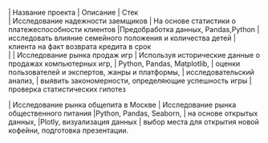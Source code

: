 | Название проекта                                    | Описание                                                         | Стек   
| Исследование надежности заемщиков                   | На основе статистики о платежеспособности клиентов               |Предобработка данных, Pandas,Python 
                                                      | исследовать влияние семейного положения и  количества детей
                                                      | клиента на факт возврата кредита в срок        
                                                      |
| Исследование рынка продаж игр                       | Используя исторические данные о продажах компьютерных игр,       | Python, Pandas, Matplotlib, 
                                                      | оценки пользователей и экспертов, жанры и платформы,             | исследовательский анализ,
                                                      | выявить закономерности, определяющие успешность игры             | проверка статистических гипотез
                                                        
| Исследование рынка общепита в Москве                | Исследование рынка общественного питания                         |Python, Pandas, Seaborn,
                                                      | на основе открытых данных,                                       |Plotly, визуализация данных 
                                                      | выбор места для открытия новой кофейни, подготовка презентации.
                                                         
